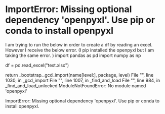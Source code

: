 
# ImportError: Missing optional dependency 'openpyxl'. Use pip or conda to install openpyxl

I am trying to run the below in order to create a df by reading an excel. However I receive the below error. (I pip installed the openpyxl but I am taking the same error. )
  import pandas as pd
  import numpy as np
    
    
  df = pd.read_excel("test.xlsx")





return _bootstrap._gcd_import(name[level:], package, level)
      File "<frozen importlib._bootstrap>", line 1030, in _gcd_import
      File "<frozen importlib._bootstrap>", line 1007, in _find_and_load
      File "<frozen importlib._bootstrap>", line 984, in _find_and_load_unlocked
    ModuleNotFoundError: No module named 'openpyxl'

ImportError: Missing optional dependency 'openpyxl'.  Use pip or conda to install openpyxl.


        